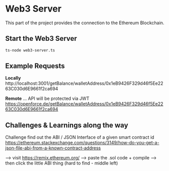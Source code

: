 # Web3 Server

This part of the project provides the connection to the Ethereum Blockchain. 

## Start the Web3 Server
```sh
ts-node web3-server.ts
```

## Example Requests
**Locally**
http://localhost:3001/getBalance/walletAddress/0x1eB9426F329d46f5Ee2263C030d6E9661f2ca694


**Remote**
... API will be protected via JWT
https://openforce.de/getBalance/walletAddress/0x1eB9426F329d46f5Ee2263C030d6E9661f2ca694



## Challenges & Learnings along the way
Challenge find out the ABI / JSON Interface of a given smart contract id
https://ethereum.stackexchange.com/questions/3149/how-do-you-get-a-json-file-abi-from-a-known-contract-address

--> visit https://remix.ethereum.org/ --> paste the .sol code + compile --> then click the little ABI thing (hard to find - middle left)
